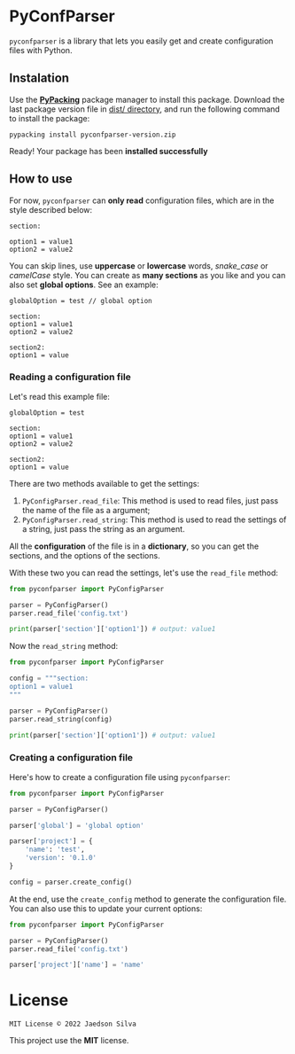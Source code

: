 # PyConfParser

`pyconfparser` is a library that lets you easily get and create configuration files with Python.

## Instalation

Use the [**PyPacking**](https://github.com/jaedsonpys/pypacking) package manager to install this package. Download the last package version file in [dist/ directory](https://github.com/jaedsonpys/pyconfparser/tree/master/dist), and run the following command to install the package:

```
pypacking install pyconfparser-version.zip
```

Ready! Your package has been **installed successfully**

## How to use

For now, `pyconfparser` can **only read** configuration files, which are in the style described below:

```text
section:

option1 = value1
option2 = value2
```

You can skip lines, use **uppercase** or **lowercase** words, *snake_case* or *camelCase* style. You can create as **many sections** as you like and you can also set **global options**. See an example:

```text
globalOption = test // global option

section:
option1 = value1
option2 = value2

section2:
option1 = value
```

### Reading a configuration file

Let's read this example file:

```text
globalOption = test

section:
option1 = value1
option2 = value2

section2:
option1 = value
```

There are two methods available to get the settings:

1. `PyConfigParser.read_file`: This method is used to read files, just pass the name of the file as a argument;
2. `PyConfigParser.read_string`: This method is used to read the settings of a string, just pass the string as an argument.

All the **configuration** of the file is in a **dictionary**, so you can get the sections, and the options of the sections.

With these two you can read the settings, let's use the `read_file` method:

```python
from pyconfparser import PyConfigParser

parser = PyConfigParser()
parser.read_file('config.txt')

print(parser['section']['option1']) # output: value1
```

Now the `read_string` method:

```python
from pyconfparser import PyConfigParser

config = """section:
option1 = value1
"""

parser = PyConfigParser()
parser.read_string(config)

print(parser['section']['option1']) # output: value1
```

### Creating a configuration file

Here's how to create a configuration file using `pyconfparser`:

```python
from pyconfparser import PyConfigParser

parser = PyConfigParser()

parser['global'] = 'global option'

parser['project'] = {
    'name': 'test',
    'version': '0.1.0'
}

config = parser.create_config()
```

At the end, use the `create_config` method to generate the configuration file. You can also use this to update your current options:

```python
from pyconfparser import PyConfigParser

parser = PyConfigParser()
parser.read_file('config.txt')

parser['project']['name'] = 'name'
```

# License

```
MIT License © 2022 Jaedson Silva
```

This project use the **MIT** license.
